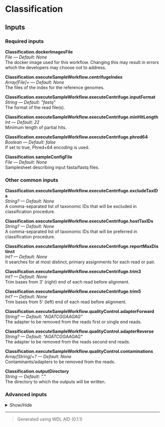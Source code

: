 # Classification


## Inputs


### Required inputs
<p name="Classification.dockerImagesFile">
        <b>Classification.dockerImagesFile</b><br />
        <i>File &mdash; Default: None</i><br />
        The docker image used for this workflow. Changing this may result in errors which the developers may choose not to address.
</p>
<p name="Classification.executeSampleWorkflow.centrifugeIndex">
        <b>Classification.executeSampleWorkflow.centrifugeIndex</b><br />
        <i>Array[File]+ &mdash; Default: None</i><br />
        The files of the index for the reference genomes.
</p>
<p name="Classification.executeSampleWorkflow.executeCentrifuge.inputFormat">
        <b>Classification.executeSampleWorkflow.executeCentrifuge.inputFormat</b><br />
        <i>String &mdash; Default: "fastq"</i><br />
        The format of the read file(s).
</p>
<p name="Classification.executeSampleWorkflow.executeCentrifuge.minHitLength">
        <b>Classification.executeSampleWorkflow.executeCentrifuge.minHitLength</b><br />
        <i>Int &mdash; Default: 22</i><br />
        Minimum length of partial hits.
</p>
<p name="Classification.executeSampleWorkflow.executeCentrifuge.phred64">
        <b>Classification.executeSampleWorkflow.executeCentrifuge.phred64</b><br />
        <i>Boolean &mdash; Default: false</i><br />
        If set to true, Phred+64 encoding is used.
</p>
<p name="Classification.sampleConfigFile">
        <b>Classification.sampleConfigFile</b><br />
        <i>File &mdash; Default: None</i><br />
        Samplesheet describing input fasta/fastq files.
</p>

### Other common inputs
<p name="Classification.executeSampleWorkflow.executeCentrifuge.excludeTaxIDs">
        <b>Classification.executeSampleWorkflow.executeCentrifuge.excludeTaxIDs</b><br />
        <i>String? &mdash; Default: None</i><br />
        A comma-separated list of taxonomic IDs that will be excluded in classification procedure.
</p>
<p name="Classification.executeSampleWorkflow.executeCentrifuge.hostTaxIDs">
        <b>Classification.executeSampleWorkflow.executeCentrifuge.hostTaxIDs</b><br />
        <i>String? &mdash; Default: None</i><br />
        A comma-separated list of taxonomic IDs that will be preferred in classification procedure.
</p>
<p name="Classification.executeSampleWorkflow.executeCentrifuge.reportMaxDistinct">
        <b>Classification.executeSampleWorkflow.executeCentrifuge.reportMaxDistinct</b><br />
        <i>Int? &mdash; Default: None</i><br />
        It searches for at most <int> distinct, primary assignments for each read or pair.
</p>
<p name="Classification.executeSampleWorkflow.executeCentrifuge.trim3">
        <b>Classification.executeSampleWorkflow.executeCentrifuge.trim3</b><br />
        <i>Int? &mdash; Default: None</i><br />
        Trim <int> bases from 3' (right) end of each read before alignment.
</p>
<p name="Classification.executeSampleWorkflow.executeCentrifuge.trim5">
        <b>Classification.executeSampleWorkflow.executeCentrifuge.trim5</b><br />
        <i>Int? &mdash; Default: None</i><br />
        Trim <int> bases from 5' (left) end of each read before alignment.
</p>
<p name="Classification.executeSampleWorkflow.qualityControl.adapterForward">
        <b>Classification.executeSampleWorkflow.qualityControl.adapterForward</b><br />
        <i>String? &mdash; Default: "AGATCGGAAGAG"</i><br />
        The adapter to be removed from the reads first or single end reads.
</p>
<p name="Classification.executeSampleWorkflow.qualityControl.adapterReverse">
        <b>Classification.executeSampleWorkflow.qualityControl.adapterReverse</b><br />
        <i>String? &mdash; Default: "AGATCGGAAGAG"</i><br />
        The adapter to be removed from the reads second end reads.
</p>
<p name="Classification.executeSampleWorkflow.qualityControl.contaminations">
        <b>Classification.executeSampleWorkflow.qualityControl.contaminations</b><br />
        <i>Array[String]+? &mdash; Default: None</i><br />
        Contaminants/adapters to be removed from the reads.
</p>
<p name="Classification.outputDirectory">
        <b>Classification.outputDirectory</b><br />
        <i>String &mdash; Default: "."</i><br />
        The directory to which the outputs will be written.
</p>

### Advanced inputs
<details>
<summary> Show/Hide </summary>
<p name="Classification.convertDockerImagesFile.dockerImage">
        <b>Classification.convertDockerImagesFile.dockerImage</b><br />
        <i>String &mdash; Default: "quay.io/biocontainers/biowdl-input-converter:0.2.1--py_0"</i><br />
        The docker image used for this task. Changing this may result in errors which the developers may choose not to address.
</p>
<p name="Classification.convertDockerImagesFile.memory">
        <b>Classification.convertDockerImagesFile.memory</b><br />
        <i>String &mdash; Default: "128M"</i><br />
        The maximum amount of memory the job will need.
</p>
<p name="Classification.convertDockerImagesFile.timeMinutes">
        <b>Classification.convertDockerImagesFile.timeMinutes</b><br />
        <i>Int &mdash; Default: 1</i><br />
        The maximum amount of time the job will run in minutes.
</p>
<p name="Classification.convertSampleConfig.checkFileMd5sums">
        <b>Classification.convertSampleConfig.checkFileMd5sums</b><br />
        <i>Boolean &mdash; Default: false</i><br />
        Whether or not the MD5 sums of the files mentioned in the samplesheet should be checked.
</p>
<p name="Classification.convertSampleConfig.old">
        <b>Classification.convertSampleConfig.old</b><br />
        <i>Boolean &mdash; Default: false</i><br />
        Whether or not the old samplesheet format should be used.
</p>
<p name="Classification.convertSampleConfig.skipFileCheck">
        <b>Classification.convertSampleConfig.skipFileCheck</b><br />
        <i>Boolean &mdash; Default: true</i><br />
        Whether or not the existance of the files mentioned in the samplesheet should be checked.
</p>
<p name="Classification.convertSampleConfig.timeMinutes">
        <b>Classification.convertSampleConfig.timeMinutes</b><br />
        <i>Int &mdash; Default: 1</i><br />
        The maximum amount of time the job will run in minutes.
</p>
<p name="Classification.executeSampleWorkflow.executeCentrifuge.memory">
        <b>Classification.executeSampleWorkflow.executeCentrifuge.memory</b><br />
        <i>String &mdash; Default: "16G"</i><br />
        The amount of memory available to the job.
</p>
<p name="Classification.executeSampleWorkflow.executeCentrifuge.threads">
        <b>Classification.executeSampleWorkflow.executeCentrifuge.threads</b><br />
        <i>Int &mdash; Default: 4</i><br />
        The number of threads to be used.
</p>
<p name="Classification.executeSampleWorkflow.executeKreport.isCountTable">
        <b>Classification.executeSampleWorkflow.executeKreport.isCountTable</b><br />
        <i>Boolean &mdash; Default: false</i><br />
        The format of the file is taxID<tab>COUNT.
</p>
<p name="Classification.executeSampleWorkflow.executeKreport.memory">
        <b>Classification.executeSampleWorkflow.executeKreport.memory</b><br />
        <i>String &mdash; Default: "4G"</i><br />
        The amount of memory available to the job.
</p>
<p name="Classification.executeSampleWorkflow.executeKreport.minimumLength">
        <b>Classification.executeSampleWorkflow.executeKreport.minimumLength</b><br />
        <i>Int? &mdash; Default: None</i><br />
        Require a minimum alignment length to the read.
</p>
<p name="Classification.executeSampleWorkflow.executeKreport.minimumScore">
        <b>Classification.executeSampleWorkflow.executeKreport.minimumScore</b><br />
        <i>Int? &mdash; Default: None</i><br />
        Require a minimum score for reads to be counted.
</p>
<p name="Classification.executeSampleWorkflow.executeKreport.noLCA">
        <b>Classification.executeSampleWorkflow.executeKreport.noLCA</b><br />
        <i>Boolean &mdash; Default: false</i><br />
        Do not report the LCA of multiple assignments, but report count fractions at the taxa.
</p>
<p name="Classification.executeSampleWorkflow.executeKreport.showZeros">
        <b>Classification.executeSampleWorkflow.executeKreport.showZeros</b><br />
        <i>Boolean &mdash; Default: false</i><br />
        Show clades that have zero reads.
</p>
<p name="Classification.executeSampleWorkflow.executeKreport.timeMinutes">
        <b>Classification.executeSampleWorkflow.executeKreport.timeMinutes</b><br />
        <i>Int &mdash; Default: 10</i><br />
        The maximum amount of time the job will run in minutes.
</p>
<p name="Classification.executeSampleWorkflow.executeKrona.memory">
        <b>Classification.executeSampleWorkflow.executeKrona.memory</b><br />
        <i>String &mdash; Default: "4G"</i><br />
        The amount of memory available to the job.
</p>
<p name="Classification.executeSampleWorkflow.executeKrona.timeMinutes">
        <b>Classification.executeSampleWorkflow.executeKrona.timeMinutes</b><br />
        <i>Int &mdash; Default: 1</i><br />
        The maximum amount of time the job will run in minutes.
</p>
<p name="Classification.executeSampleWorkflow.qualityControl.Cutadapt.bwa">
        <b>Classification.executeSampleWorkflow.qualityControl.Cutadapt.bwa</b><br />
        <i>Boolean? &mdash; Default: None</i><br />
        Equivalent to cutadapt's --bwa flag.
</p>
<p name="Classification.executeSampleWorkflow.qualityControl.Cutadapt.colorspace">
        <b>Classification.executeSampleWorkflow.qualityControl.Cutadapt.colorspace</b><br />
        <i>Boolean? &mdash; Default: None</i><br />
        Equivalent to cutadapt's --colorspace flag.
</p>
<p name="Classification.executeSampleWorkflow.qualityControl.Cutadapt.compressionLevel">
        <b>Classification.executeSampleWorkflow.qualityControl.Cutadapt.compressionLevel</b><br />
        <i>Int &mdash; Default: 1</i><br />
        The compression level if gzipped output is used.
</p>
<p name="Classification.executeSampleWorkflow.qualityControl.Cutadapt.cores">
        <b>Classification.executeSampleWorkflow.qualityControl.Cutadapt.cores</b><br />
        <i>Int &mdash; Default: 4</i><br />
        The number of cores to use.
</p>
<p name="Classification.executeSampleWorkflow.qualityControl.Cutadapt.cut">
        <b>Classification.executeSampleWorkflow.qualityControl.Cutadapt.cut</b><br />
        <i>Int? &mdash; Default: None</i><br />
        Equivalent to cutadapt's --cut option.
</p>
<p name="Classification.executeSampleWorkflow.qualityControl.Cutadapt.discardTrimmed">
        <b>Classification.executeSampleWorkflow.qualityControl.Cutadapt.discardTrimmed</b><br />
        <i>Boolean? &mdash; Default: None</i><br />
        Equivalent to cutadapt's --quality-cutoff option.
</p>
<p name="Classification.executeSampleWorkflow.qualityControl.Cutadapt.discardUntrimmed">
        <b>Classification.executeSampleWorkflow.qualityControl.Cutadapt.discardUntrimmed</b><br />
        <i>Boolean? &mdash; Default: None</i><br />
        Equivalent to cutadapt's --discard-untrimmed option.
</p>
<p name="Classification.executeSampleWorkflow.qualityControl.Cutadapt.doubleEncode">
        <b>Classification.executeSampleWorkflow.qualityControl.Cutadapt.doubleEncode</b><br />
        <i>Boolean? &mdash; Default: None</i><br />
        Equivalent to cutadapt's --double-encode flag.
</p>
<p name="Classification.executeSampleWorkflow.qualityControl.Cutadapt.errorRate">
        <b>Classification.executeSampleWorkflow.qualityControl.Cutadapt.errorRate</b><br />
        <i>Float? &mdash; Default: None</i><br />
        Equivalent to cutadapt's --error-rate option.
</p>
<p name="Classification.executeSampleWorkflow.qualityControl.Cutadapt.front">
        <b>Classification.executeSampleWorkflow.qualityControl.Cutadapt.front</b><br />
        <i>Array[String] &mdash; Default: []</i><br />
        A list of 5' ligated adapter sequences to be cut from the given first or single end fastq file.
</p>
<p name="Classification.executeSampleWorkflow.qualityControl.Cutadapt.frontRead2">
        <b>Classification.executeSampleWorkflow.qualityControl.Cutadapt.frontRead2</b><br />
        <i>Array[String] &mdash; Default: []</i><br />
        A list of 5' ligated adapter sequences to be cut from the given second end fastq file.
</p>
<p name="Classification.executeSampleWorkflow.qualityControl.Cutadapt.infoFilePath">
        <b>Classification.executeSampleWorkflow.qualityControl.Cutadapt.infoFilePath</b><br />
        <i>String? &mdash; Default: None</i><br />
        Equivalent to cutadapt's --info-file option.
</p>
<p name="Classification.executeSampleWorkflow.qualityControl.Cutadapt.interleaved">
        <b>Classification.executeSampleWorkflow.qualityControl.Cutadapt.interleaved</b><br />
        <i>Boolean? &mdash; Default: None</i><br />
        Equivalent to cutadapt's --interleaved flag.
</p>
<p name="Classification.executeSampleWorkflow.qualityControl.Cutadapt.length">
        <b>Classification.executeSampleWorkflow.qualityControl.Cutadapt.length</b><br />
        <i>Int? &mdash; Default: None</i><br />
        Equivalent to cutadapt's --length option.
</p>
<p name="Classification.executeSampleWorkflow.qualityControl.Cutadapt.lengthTag">
        <b>Classification.executeSampleWorkflow.qualityControl.Cutadapt.lengthTag</b><br />
        <i>String? &mdash; Default: None</i><br />
        Equivalent to cutadapt's --length-tag option.
</p>
<p name="Classification.executeSampleWorkflow.qualityControl.Cutadapt.maq">
        <b>Classification.executeSampleWorkflow.qualityControl.Cutadapt.maq</b><br />
        <i>Boolean? &mdash; Default: None</i><br />
        Equivalent to cutadapt's --maq flag.
</p>
<p name="Classification.executeSampleWorkflow.qualityControl.Cutadapt.maskAdapter">
        <b>Classification.executeSampleWorkflow.qualityControl.Cutadapt.maskAdapter</b><br />
        <i>Boolean? &mdash; Default: None</i><br />
        Equivalent to cutadapt's --mask-adapter flag.
</p>
<p name="Classification.executeSampleWorkflow.qualityControl.Cutadapt.matchReadWildcards">
        <b>Classification.executeSampleWorkflow.qualityControl.Cutadapt.matchReadWildcards</b><br />
        <i>Boolean? &mdash; Default: None</i><br />
        Equivalent to cutadapt's --match-read-wildcards flag.
</p>
<p name="Classification.executeSampleWorkflow.qualityControl.Cutadapt.maximumLength">
        <b>Classification.executeSampleWorkflow.qualityControl.Cutadapt.maximumLength</b><br />
        <i>Int? &mdash; Default: None</i><br />
        Equivalent to cutadapt's --maximum-length option.
</p>
<p name="Classification.executeSampleWorkflow.qualityControl.Cutadapt.maxN">
        <b>Classification.executeSampleWorkflow.qualityControl.Cutadapt.maxN</b><br />
        <i>Int? &mdash; Default: None</i><br />
        Equivalent to cutadapt's --max-n option.
</p>
<p name="Classification.executeSampleWorkflow.qualityControl.Cutadapt.memory">
        <b>Classification.executeSampleWorkflow.qualityControl.Cutadapt.memory</b><br />
        <i>String &mdash; Default: "~{300 + 100 * cores}M"</i><br />
        The amount of memory this job will use.
</p>
<p name="Classification.executeSampleWorkflow.qualityControl.Cutadapt.minimumLength">
        <b>Classification.executeSampleWorkflow.qualityControl.Cutadapt.minimumLength</b><br />
        <i>Int? &mdash; Default: 2</i><br />
        Equivalent to cutadapt's --minimum-length option.
</p>
<p name="Classification.executeSampleWorkflow.qualityControl.Cutadapt.nextseqTrim">
        <b>Classification.executeSampleWorkflow.qualityControl.Cutadapt.nextseqTrim</b><br />
        <i>String? &mdash; Default: None</i><br />
        Equivalent to cutadapt's --nextseq-trim option.
</p>
<p name="Classification.executeSampleWorkflow.qualityControl.Cutadapt.noIndels">
        <b>Classification.executeSampleWorkflow.qualityControl.Cutadapt.noIndels</b><br />
        <i>Boolean? &mdash; Default: None</i><br />
        Equivalent to cutadapt's --no-indels flag.
</p>
<p name="Classification.executeSampleWorkflow.qualityControl.Cutadapt.noMatchAdapterWildcards">
        <b>Classification.executeSampleWorkflow.qualityControl.Cutadapt.noMatchAdapterWildcards</b><br />
        <i>Boolean? &mdash; Default: None</i><br />
        Equivalent to cutadapt's --no-match-adapter-wildcards flag.
</p>
<p name="Classification.executeSampleWorkflow.qualityControl.Cutadapt.noTrim">
        <b>Classification.executeSampleWorkflow.qualityControl.Cutadapt.noTrim</b><br />
        <i>Boolean? &mdash; Default: None</i><br />
        Equivalent to cutadapt's --no-trim flag.
</p>
<p name="Classification.executeSampleWorkflow.qualityControl.Cutadapt.noZeroCap">
        <b>Classification.executeSampleWorkflow.qualityControl.Cutadapt.noZeroCap</b><br />
        <i>Boolean? &mdash; Default: None</i><br />
        Equivalent to cutadapt's --no-zero-cap flag.
</p>
<p name="Classification.executeSampleWorkflow.qualityControl.Cutadapt.overlap">
        <b>Classification.executeSampleWorkflow.qualityControl.Cutadapt.overlap</b><br />
        <i>Int? &mdash; Default: None</i><br />
        Equivalent to cutadapt's --overlap option.
</p>
<p name="Classification.executeSampleWorkflow.qualityControl.Cutadapt.pairFilter">
        <b>Classification.executeSampleWorkflow.qualityControl.Cutadapt.pairFilter</b><br />
        <i>String? &mdash; Default: None</i><br />
        Equivalent to cutadapt's --pair-filter option.
</p>
<p name="Classification.executeSampleWorkflow.qualityControl.Cutadapt.prefix">
        <b>Classification.executeSampleWorkflow.qualityControl.Cutadapt.prefix</b><br />
        <i>String? &mdash; Default: None</i><br />
        Equivalent to cutadapt's --prefix option.
</p>
<p name="Classification.executeSampleWorkflow.qualityControl.Cutadapt.qualityBase">
        <b>Classification.executeSampleWorkflow.qualityControl.Cutadapt.qualityBase</b><br />
        <i>Int? &mdash; Default: None</i><br />
        Equivalent to cutadapt's --quality-base option.
</p>
<p name="Classification.executeSampleWorkflow.qualityControl.Cutadapt.qualityCutoff">
        <b>Classification.executeSampleWorkflow.qualityControl.Cutadapt.qualityCutoff</b><br />
        <i>String? &mdash; Default: None</i><br />
        Equivalent to cutadapt's --quality-cutoff option.
</p>
<p name="Classification.executeSampleWorkflow.qualityControl.Cutadapt.restFilePath">
        <b>Classification.executeSampleWorkflow.qualityControl.Cutadapt.restFilePath</b><br />
        <i>String? &mdash; Default: None</i><br />
        Equivalent to cutadapt's --rest-file option.
</p>
<p name="Classification.executeSampleWorkflow.qualityControl.Cutadapt.stripF3">
        <b>Classification.executeSampleWorkflow.qualityControl.Cutadapt.stripF3</b><br />
        <i>Boolean? &mdash; Default: None</i><br />
        Equivalent to cutadapt's --strip-f3 flag.
</p>
<p name="Classification.executeSampleWorkflow.qualityControl.Cutadapt.stripSuffix">
        <b>Classification.executeSampleWorkflow.qualityControl.Cutadapt.stripSuffix</b><br />
        <i>String? &mdash; Default: None</i><br />
        Equivalent to cutadapt's --strip-suffix option.
</p>
<p name="Classification.executeSampleWorkflow.qualityControl.Cutadapt.suffix">
        <b>Classification.executeSampleWorkflow.qualityControl.Cutadapt.suffix</b><br />
        <i>String? &mdash; Default: None</i><br />
        Equivalent to cutadapt's --suffix option.
</p>
<p name="Classification.executeSampleWorkflow.qualityControl.Cutadapt.timeMinutes">
        <b>Classification.executeSampleWorkflow.qualityControl.Cutadapt.timeMinutes</b><br />
        <i>Int &mdash; Default: 1 + ceil((size([read1, read2],"G") * 12.0 / cores))</i><br />
        The maximum amount of time the job will run in minutes.
</p>
<p name="Classification.executeSampleWorkflow.qualityControl.Cutadapt.times">
        <b>Classification.executeSampleWorkflow.qualityControl.Cutadapt.times</b><br />
        <i>Int? &mdash; Default: None</i><br />
        Equivalent to cutadapt's --times option.
</p>
<p name="Classification.executeSampleWorkflow.qualityControl.Cutadapt.tooLongOutputPath">
        <b>Classification.executeSampleWorkflow.qualityControl.Cutadapt.tooLongOutputPath</b><br />
        <i>String? &mdash; Default: None</i><br />
        Equivalent to cutadapt's --too-long-output option.
</p>
<p name="Classification.executeSampleWorkflow.qualityControl.Cutadapt.tooLongPairedOutputPath">
        <b>Classification.executeSampleWorkflow.qualityControl.Cutadapt.tooLongPairedOutputPath</b><br />
        <i>String? &mdash; Default: None</i><br />
        Equivalent to cutadapt's --too-long-paired-output option.
</p>
<p name="Classification.executeSampleWorkflow.qualityControl.Cutadapt.tooShortOutputPath">
        <b>Classification.executeSampleWorkflow.qualityControl.Cutadapt.tooShortOutputPath</b><br />
        <i>String? &mdash; Default: None</i><br />
        Equivalent to cutadapt's --too-short-output option.
</p>
<p name="Classification.executeSampleWorkflow.qualityControl.Cutadapt.tooShortPairedOutputPath">
        <b>Classification.executeSampleWorkflow.qualityControl.Cutadapt.tooShortPairedOutputPath</b><br />
        <i>String? &mdash; Default: None</i><br />
        Equivalent to cutadapt's --too-short-paired-output option.
</p>
<p name="Classification.executeSampleWorkflow.qualityControl.Cutadapt.trimN">
        <b>Classification.executeSampleWorkflow.qualityControl.Cutadapt.trimN</b><br />
        <i>Boolean? &mdash; Default: None</i><br />
        Equivalent to cutadapt's --trim-n flag.
</p>
<p name="Classification.executeSampleWorkflow.qualityControl.Cutadapt.untrimmedOutputPath">
        <b>Classification.executeSampleWorkflow.qualityControl.Cutadapt.untrimmedOutputPath</b><br />
        <i>String? &mdash; Default: None</i><br />
        Equivalent to cutadapt's --untrimmed-output option.
</p>
<p name="Classification.executeSampleWorkflow.qualityControl.Cutadapt.untrimmedPairedOutputPath">
        <b>Classification.executeSampleWorkflow.qualityControl.Cutadapt.untrimmedPairedOutputPath</b><br />
        <i>String? &mdash; Default: None</i><br />
        Equivalent to cutadapt's --untrimmed-paired-output option.
</p>
<p name="Classification.executeSampleWorkflow.qualityControl.Cutadapt.wildcardFilePath">
        <b>Classification.executeSampleWorkflow.qualityControl.Cutadapt.wildcardFilePath</b><br />
        <i>String? &mdash; Default: None</i><br />
        Equivalent to cutadapt's --wildcard-file option.
</p>
<p name="Classification.executeSampleWorkflow.qualityControl.Cutadapt.zeroCap">
        <b>Classification.executeSampleWorkflow.qualityControl.Cutadapt.zeroCap</b><br />
        <i>Boolean? &mdash; Default: None</i><br />
        Equivalent to cutadapt's --zero-cap flag.
</p>
<p name="Classification.executeSampleWorkflow.qualityControl.extractFastqcZip">
        <b>Classification.executeSampleWorkflow.qualityControl.extractFastqcZip</b><br />
        <i>Boolean &mdash; Default: false</i><br />
        Whether to extract Fastqc's report zip files
</p>
<p name="Classification.executeSampleWorkflow.qualityControl.FastqcRead1.adapters">
        <b>Classification.executeSampleWorkflow.qualityControl.FastqcRead1.adapters</b><br />
        <i>File? &mdash; Default: None</i><br />
        Equivalent to fastqc's --adapters option.
</p>
<p name="Classification.executeSampleWorkflow.qualityControl.FastqcRead1.casava">
        <b>Classification.executeSampleWorkflow.qualityControl.FastqcRead1.casava</b><br />
        <i>Boolean &mdash; Default: false</i><br />
        Equivalent to fastqc's --casava flag.
</p>
<p name="Classification.executeSampleWorkflow.qualityControl.FastqcRead1.contaminants">
        <b>Classification.executeSampleWorkflow.qualityControl.FastqcRead1.contaminants</b><br />
        <i>File? &mdash; Default: None</i><br />
        Equivalent to fastqc's --contaminants option.
</p>
<p name="Classification.executeSampleWorkflow.qualityControl.FastqcRead1.dir">
        <b>Classification.executeSampleWorkflow.qualityControl.FastqcRead1.dir</b><br />
        <i>String? &mdash; Default: None</i><br />
        Equivalent to fastqc's --dir option.
</p>
<p name="Classification.executeSampleWorkflow.qualityControl.FastqcRead1.format">
        <b>Classification.executeSampleWorkflow.qualityControl.FastqcRead1.format</b><br />
        <i>String? &mdash; Default: None</i><br />
        Equivalent to fastqc's --format option.
</p>
<p name="Classification.executeSampleWorkflow.qualityControl.FastqcRead1.javaXmx">
        <b>Classification.executeSampleWorkflow.qualityControl.FastqcRead1.javaXmx</b><br />
        <i>String &mdash; Default: "1750M"</i><br />
        The maximum memory available to the program. Should be lower than `memory` to accommodate JVM overhead.
</p>
<p name="Classification.executeSampleWorkflow.qualityControl.FastqcRead1.kmers">
        <b>Classification.executeSampleWorkflow.qualityControl.FastqcRead1.kmers</b><br />
        <i>Int? &mdash; Default: None</i><br />
        Equivalent to fastqc's --kmers option.
</p>
<p name="Classification.executeSampleWorkflow.qualityControl.FastqcRead1.limits">
        <b>Classification.executeSampleWorkflow.qualityControl.FastqcRead1.limits</b><br />
        <i>File? &mdash; Default: None</i><br />
        Equivalent to fastqc's --limits option.
</p>
<p name="Classification.executeSampleWorkflow.qualityControl.FastqcRead1.memory">
        <b>Classification.executeSampleWorkflow.qualityControl.FastqcRead1.memory</b><br />
        <i>String &mdash; Default: "2G"</i><br />
        The amount of memory this job will use.
</p>
<p name="Classification.executeSampleWorkflow.qualityControl.FastqcRead1.minLength">
        <b>Classification.executeSampleWorkflow.qualityControl.FastqcRead1.minLength</b><br />
        <i>Int? &mdash; Default: None</i><br />
        Equivalent to fastqc's --min_length option.
</p>
<p name="Classification.executeSampleWorkflow.qualityControl.FastqcRead1.nano">
        <b>Classification.executeSampleWorkflow.qualityControl.FastqcRead1.nano</b><br />
        <i>Boolean &mdash; Default: false</i><br />
        Equivalent to fastqc's --nano flag.
</p>
<p name="Classification.executeSampleWorkflow.qualityControl.FastqcRead1.noFilter">
        <b>Classification.executeSampleWorkflow.qualityControl.FastqcRead1.noFilter</b><br />
        <i>Boolean &mdash; Default: false</i><br />
        Equivalent to fastqc's --nofilter flag.
</p>
<p name="Classification.executeSampleWorkflow.qualityControl.FastqcRead1.nogroup">
        <b>Classification.executeSampleWorkflow.qualityControl.FastqcRead1.nogroup</b><br />
        <i>Boolean &mdash; Default: false</i><br />
        Equivalent to fastqc's --nogroup flag.
</p>
<p name="Classification.executeSampleWorkflow.qualityControl.FastqcRead1.threads">
        <b>Classification.executeSampleWorkflow.qualityControl.FastqcRead1.threads</b><br />
        <i>Int &mdash; Default: 1</i><br />
        The number of cores to use.
</p>
<p name="Classification.executeSampleWorkflow.qualityControl.FastqcRead1.timeMinutes">
        <b>Classification.executeSampleWorkflow.qualityControl.FastqcRead1.timeMinutes</b><br />
        <i>Int &mdash; Default: 1 + ceil(size(seqFile,"G")) * 4</i><br />
        The maximum amount of time the job will run in minutes.
</p>
<p name="Classification.executeSampleWorkflow.qualityControl.FastqcRead1After.adapters">
        <b>Classification.executeSampleWorkflow.qualityControl.FastqcRead1After.adapters</b><br />
        <i>File? &mdash; Default: None</i><br />
        Equivalent to fastqc's --adapters option.
</p>
<p name="Classification.executeSampleWorkflow.qualityControl.FastqcRead1After.casava">
        <b>Classification.executeSampleWorkflow.qualityControl.FastqcRead1After.casava</b><br />
        <i>Boolean &mdash; Default: false</i><br />
        Equivalent to fastqc's --casava flag.
</p>
<p name="Classification.executeSampleWorkflow.qualityControl.FastqcRead1After.contaminants">
        <b>Classification.executeSampleWorkflow.qualityControl.FastqcRead1After.contaminants</b><br />
        <i>File? &mdash; Default: None</i><br />
        Equivalent to fastqc's --contaminants option.
</p>
<p name="Classification.executeSampleWorkflow.qualityControl.FastqcRead1After.dir">
        <b>Classification.executeSampleWorkflow.qualityControl.FastqcRead1After.dir</b><br />
        <i>String? &mdash; Default: None</i><br />
        Equivalent to fastqc's --dir option.
</p>
<p name="Classification.executeSampleWorkflow.qualityControl.FastqcRead1After.format">
        <b>Classification.executeSampleWorkflow.qualityControl.FastqcRead1After.format</b><br />
        <i>String? &mdash; Default: None</i><br />
        Equivalent to fastqc's --format option.
</p>
<p name="Classification.executeSampleWorkflow.qualityControl.FastqcRead1After.javaXmx">
        <b>Classification.executeSampleWorkflow.qualityControl.FastqcRead1After.javaXmx</b><br />
        <i>String &mdash; Default: "1750M"</i><br />
        The maximum memory available to the program. Should be lower than `memory` to accommodate JVM overhead.
</p>
<p name="Classification.executeSampleWorkflow.qualityControl.FastqcRead1After.kmers">
        <b>Classification.executeSampleWorkflow.qualityControl.FastqcRead1After.kmers</b><br />
        <i>Int? &mdash; Default: None</i><br />
        Equivalent to fastqc's --kmers option.
</p>
<p name="Classification.executeSampleWorkflow.qualityControl.FastqcRead1After.limits">
        <b>Classification.executeSampleWorkflow.qualityControl.FastqcRead1After.limits</b><br />
        <i>File? &mdash; Default: None</i><br />
        Equivalent to fastqc's --limits option.
</p>
<p name="Classification.executeSampleWorkflow.qualityControl.FastqcRead1After.memory">
        <b>Classification.executeSampleWorkflow.qualityControl.FastqcRead1After.memory</b><br />
        <i>String &mdash; Default: "2G"</i><br />
        The amount of memory this job will use.
</p>
<p name="Classification.executeSampleWorkflow.qualityControl.FastqcRead1After.minLength">
        <b>Classification.executeSampleWorkflow.qualityControl.FastqcRead1After.minLength</b><br />
        <i>Int? &mdash; Default: None</i><br />
        Equivalent to fastqc's --min_length option.
</p>
<p name="Classification.executeSampleWorkflow.qualityControl.FastqcRead1After.nano">
        <b>Classification.executeSampleWorkflow.qualityControl.FastqcRead1After.nano</b><br />
        <i>Boolean &mdash; Default: false</i><br />
        Equivalent to fastqc's --nano flag.
</p>
<p name="Classification.executeSampleWorkflow.qualityControl.FastqcRead1After.noFilter">
        <b>Classification.executeSampleWorkflow.qualityControl.FastqcRead1After.noFilter</b><br />
        <i>Boolean &mdash; Default: false</i><br />
        Equivalent to fastqc's --nofilter flag.
</p>
<p name="Classification.executeSampleWorkflow.qualityControl.FastqcRead1After.nogroup">
        <b>Classification.executeSampleWorkflow.qualityControl.FastqcRead1After.nogroup</b><br />
        <i>Boolean &mdash; Default: false</i><br />
        Equivalent to fastqc's --nogroup flag.
</p>
<p name="Classification.executeSampleWorkflow.qualityControl.FastqcRead1After.threads">
        <b>Classification.executeSampleWorkflow.qualityControl.FastqcRead1After.threads</b><br />
        <i>Int &mdash; Default: 1</i><br />
        The number of cores to use.
</p>
<p name="Classification.executeSampleWorkflow.qualityControl.FastqcRead1After.timeMinutes">
        <b>Classification.executeSampleWorkflow.qualityControl.FastqcRead1After.timeMinutes</b><br />
        <i>Int &mdash; Default: 1 + ceil(size(seqFile,"G")) * 4</i><br />
        The maximum amount of time the job will run in minutes.
</p>
<p name="Classification.executeSampleWorkflow.qualityControl.FastqcRead2.adapters">
        <b>Classification.executeSampleWorkflow.qualityControl.FastqcRead2.adapters</b><br />
        <i>File? &mdash; Default: None</i><br />
        Equivalent to fastqc's --adapters option.
</p>
<p name="Classification.executeSampleWorkflow.qualityControl.FastqcRead2.casava">
        <b>Classification.executeSampleWorkflow.qualityControl.FastqcRead2.casava</b><br />
        <i>Boolean &mdash; Default: false</i><br />
        Equivalent to fastqc's --casava flag.
</p>
<p name="Classification.executeSampleWorkflow.qualityControl.FastqcRead2.contaminants">
        <b>Classification.executeSampleWorkflow.qualityControl.FastqcRead2.contaminants</b><br />
        <i>File? &mdash; Default: None</i><br />
        Equivalent to fastqc's --contaminants option.
</p>
<p name="Classification.executeSampleWorkflow.qualityControl.FastqcRead2.dir">
        <b>Classification.executeSampleWorkflow.qualityControl.FastqcRead2.dir</b><br />
        <i>String? &mdash; Default: None</i><br />
        Equivalent to fastqc's --dir option.
</p>
<p name="Classification.executeSampleWorkflow.qualityControl.FastqcRead2.format">
        <b>Classification.executeSampleWorkflow.qualityControl.FastqcRead2.format</b><br />
        <i>String? &mdash; Default: None</i><br />
        Equivalent to fastqc's --format option.
</p>
<p name="Classification.executeSampleWorkflow.qualityControl.FastqcRead2.javaXmx">
        <b>Classification.executeSampleWorkflow.qualityControl.FastqcRead2.javaXmx</b><br />
        <i>String &mdash; Default: "1750M"</i><br />
        The maximum memory available to the program. Should be lower than `memory` to accommodate JVM overhead.
</p>
<p name="Classification.executeSampleWorkflow.qualityControl.FastqcRead2.kmers">
        <b>Classification.executeSampleWorkflow.qualityControl.FastqcRead2.kmers</b><br />
        <i>Int? &mdash; Default: None</i><br />
        Equivalent to fastqc's --kmers option.
</p>
<p name="Classification.executeSampleWorkflow.qualityControl.FastqcRead2.limits">
        <b>Classification.executeSampleWorkflow.qualityControl.FastqcRead2.limits</b><br />
        <i>File? &mdash; Default: None</i><br />
        Equivalent to fastqc's --limits option.
</p>
<p name="Classification.executeSampleWorkflow.qualityControl.FastqcRead2.memory">
        <b>Classification.executeSampleWorkflow.qualityControl.FastqcRead2.memory</b><br />
        <i>String &mdash; Default: "2G"</i><br />
        The amount of memory this job will use.
</p>
<p name="Classification.executeSampleWorkflow.qualityControl.FastqcRead2.minLength">
        <b>Classification.executeSampleWorkflow.qualityControl.FastqcRead2.minLength</b><br />
        <i>Int? &mdash; Default: None</i><br />
        Equivalent to fastqc's --min_length option.
</p>
<p name="Classification.executeSampleWorkflow.qualityControl.FastqcRead2.nano">
        <b>Classification.executeSampleWorkflow.qualityControl.FastqcRead2.nano</b><br />
        <i>Boolean &mdash; Default: false</i><br />
        Equivalent to fastqc's --nano flag.
</p>
<p name="Classification.executeSampleWorkflow.qualityControl.FastqcRead2.noFilter">
        <b>Classification.executeSampleWorkflow.qualityControl.FastqcRead2.noFilter</b><br />
        <i>Boolean &mdash; Default: false</i><br />
        Equivalent to fastqc's --nofilter flag.
</p>
<p name="Classification.executeSampleWorkflow.qualityControl.FastqcRead2.nogroup">
        <b>Classification.executeSampleWorkflow.qualityControl.FastqcRead2.nogroup</b><br />
        <i>Boolean &mdash; Default: false</i><br />
        Equivalent to fastqc's --nogroup flag.
</p>
<p name="Classification.executeSampleWorkflow.qualityControl.FastqcRead2.threads">
        <b>Classification.executeSampleWorkflow.qualityControl.FastqcRead2.threads</b><br />
        <i>Int &mdash; Default: 1</i><br />
        The number of cores to use.
</p>
<p name="Classification.executeSampleWorkflow.qualityControl.FastqcRead2.timeMinutes">
        <b>Classification.executeSampleWorkflow.qualityControl.FastqcRead2.timeMinutes</b><br />
        <i>Int &mdash; Default: 1 + ceil(size(seqFile,"G")) * 4</i><br />
        The maximum amount of time the job will run in minutes.
</p>
<p name="Classification.executeSampleWorkflow.qualityControl.FastqcRead2After.adapters">
        <b>Classification.executeSampleWorkflow.qualityControl.FastqcRead2After.adapters</b><br />
        <i>File? &mdash; Default: None</i><br />
        Equivalent to fastqc's --adapters option.
</p>
<p name="Classification.executeSampleWorkflow.qualityControl.FastqcRead2After.casava">
        <b>Classification.executeSampleWorkflow.qualityControl.FastqcRead2After.casava</b><br />
        <i>Boolean &mdash; Default: false</i><br />
        Equivalent to fastqc's --casava flag.
</p>
<p name="Classification.executeSampleWorkflow.qualityControl.FastqcRead2After.contaminants">
        <b>Classification.executeSampleWorkflow.qualityControl.FastqcRead2After.contaminants</b><br />
        <i>File? &mdash; Default: None</i><br />
        Equivalent to fastqc's --contaminants option.
</p>
<p name="Classification.executeSampleWorkflow.qualityControl.FastqcRead2After.dir">
        <b>Classification.executeSampleWorkflow.qualityControl.FastqcRead2After.dir</b><br />
        <i>String? &mdash; Default: None</i><br />
        Equivalent to fastqc's --dir option.
</p>
<p name="Classification.executeSampleWorkflow.qualityControl.FastqcRead2After.format">
        <b>Classification.executeSampleWorkflow.qualityControl.FastqcRead2After.format</b><br />
        <i>String? &mdash; Default: None</i><br />
        Equivalent to fastqc's --format option.
</p>
<p name="Classification.executeSampleWorkflow.qualityControl.FastqcRead2After.javaXmx">
        <b>Classification.executeSampleWorkflow.qualityControl.FastqcRead2After.javaXmx</b><br />
        <i>String &mdash; Default: "1750M"</i><br />
        The maximum memory available to the program. Should be lower than `memory` to accommodate JVM overhead.
</p>
<p name="Classification.executeSampleWorkflow.qualityControl.FastqcRead2After.kmers">
        <b>Classification.executeSampleWorkflow.qualityControl.FastqcRead2After.kmers</b><br />
        <i>Int? &mdash; Default: None</i><br />
        Equivalent to fastqc's --kmers option.
</p>
<p name="Classification.executeSampleWorkflow.qualityControl.FastqcRead2After.limits">
        <b>Classification.executeSampleWorkflow.qualityControl.FastqcRead2After.limits</b><br />
        <i>File? &mdash; Default: None</i><br />
        Equivalent to fastqc's --limits option.
</p>
<p name="Classification.executeSampleWorkflow.qualityControl.FastqcRead2After.memory">
        <b>Classification.executeSampleWorkflow.qualityControl.FastqcRead2After.memory</b><br />
        <i>String &mdash; Default: "2G"</i><br />
        The amount of memory this job will use.
</p>
<p name="Classification.executeSampleWorkflow.qualityControl.FastqcRead2After.minLength">
        <b>Classification.executeSampleWorkflow.qualityControl.FastqcRead2After.minLength</b><br />
        <i>Int? &mdash; Default: None</i><br />
        Equivalent to fastqc's --min_length option.
</p>
<p name="Classification.executeSampleWorkflow.qualityControl.FastqcRead2After.nano">
        <b>Classification.executeSampleWorkflow.qualityControl.FastqcRead2After.nano</b><br />
        <i>Boolean &mdash; Default: false</i><br />
        Equivalent to fastqc's --nano flag.
</p>
<p name="Classification.executeSampleWorkflow.qualityControl.FastqcRead2After.noFilter">
        <b>Classification.executeSampleWorkflow.qualityControl.FastqcRead2After.noFilter</b><br />
        <i>Boolean &mdash; Default: false</i><br />
        Equivalent to fastqc's --nofilter flag.
</p>
<p name="Classification.executeSampleWorkflow.qualityControl.FastqcRead2After.nogroup">
        <b>Classification.executeSampleWorkflow.qualityControl.FastqcRead2After.nogroup</b><br />
        <i>Boolean &mdash; Default: false</i><br />
        Equivalent to fastqc's --nogroup flag.
</p>
<p name="Classification.executeSampleWorkflow.qualityControl.FastqcRead2After.threads">
        <b>Classification.executeSampleWorkflow.qualityControl.FastqcRead2After.threads</b><br />
        <i>Int &mdash; Default: 1</i><br />
        The number of cores to use.
</p>
<p name="Classification.executeSampleWorkflow.qualityControl.FastqcRead2After.timeMinutes">
        <b>Classification.executeSampleWorkflow.qualityControl.FastqcRead2After.timeMinutes</b><br />
        <i>Int &mdash; Default: 1 + ceil(size(seqFile,"G")) * 4</i><br />
        The maximum amount of time the job will run in minutes.
</p>
<p name="Classification.executeSampleWorkflow.qualityControl.runAdapterClipping">
        <b>Classification.executeSampleWorkflow.qualityControl.runAdapterClipping</b><br />
        <i>Boolean &mdash; Default: defined(adapterForward) || defined(adapterReverse) || length(select_first([contaminations, []])) > 0</i><br />
        Whether or not adapters should be removed from the reads.
</p>
<p name="Classification.multiqcTask.clConfig">
        <b>Classification.multiqcTask.clConfig</b><br />
        <i>String? &mdash; Default: None</i><br />
        Equivalent to MultiQC's `--cl-config` option.
</p>
<p name="Classification.multiqcTask.comment">
        <b>Classification.multiqcTask.comment</b><br />
        <i>String? &mdash; Default: None</i><br />
        Equivalent to MultiQC's `--comment` option.
</p>
<p name="Classification.multiqcTask.config">
        <b>Classification.multiqcTask.config</b><br />
        <i>File? &mdash; Default: None</i><br />
        Equivalent to MultiQC's `--config` option.
</p>
<p name="Classification.multiqcTask.dataFormat">
        <b>Classification.multiqcTask.dataFormat</b><br />
        <i>String? &mdash; Default: None</i><br />
        Equivalent to MultiQC's `--data-format` option.
</p>
<p name="Classification.multiqcTask.dirs">
        <b>Classification.multiqcTask.dirs</b><br />
        <i>Boolean &mdash; Default: false</i><br />
        Equivalent to MultiQC's `--dirs` flag.
</p>
<p name="Classification.multiqcTask.dirsDepth">
        <b>Classification.multiqcTask.dirsDepth</b><br />
        <i>Int? &mdash; Default: None</i><br />
        Equivalent to MultiQC's `--dirs-depth` option.
</p>
<p name="Classification.multiqcTask.exclude">
        <b>Classification.multiqcTask.exclude</b><br />
        <i>Array[String]+? &mdash; Default: None</i><br />
        Equivalent to MultiQC's `--exclude` option.
</p>
<p name="Classification.multiqcTask.export">
        <b>Classification.multiqcTask.export</b><br />
        <i>Boolean &mdash; Default: false</i><br />
        Equivalent to MultiQC's `--export` flag.
</p>
<p name="Classification.multiqcTask.fileList">
        <b>Classification.multiqcTask.fileList</b><br />
        <i>File? &mdash; Default: None</i><br />
        Equivalent to MultiQC's `--file-list` option.
</p>
<p name="Classification.multiqcTask.fileName">
        <b>Classification.multiqcTask.fileName</b><br />
        <i>String? &mdash; Default: None</i><br />
        Equivalent to MultiQC's `--filename` option.
</p>
<p name="Classification.multiqcTask.flat">
        <b>Classification.multiqcTask.flat</b><br />
        <i>Boolean &mdash; Default: false</i><br />
        Equivalent to MultiQC's `--flat` flag.
</p>
<p name="Classification.multiqcTask.force">
        <b>Classification.multiqcTask.force</b><br />
        <i>Boolean &mdash; Default: false</i><br />
        Equivalent to MultiQC's `--force` flag.
</p>
<p name="Classification.multiqcTask.fullNames">
        <b>Classification.multiqcTask.fullNames</b><br />
        <i>Boolean &mdash; Default: false</i><br />
        Equivalent to MultiQC's `--fullnames` flag.
</p>
<p name="Classification.multiqcTask.ignore">
        <b>Classification.multiqcTask.ignore</b><br />
        <i>String? &mdash; Default: None</i><br />
        Equivalent to MultiQC's `--ignore` option.
</p>
<p name="Classification.multiqcTask.ignoreSamples">
        <b>Classification.multiqcTask.ignoreSamples</b><br />
        <i>String? &mdash; Default: None</i><br />
        Equivalent to MultiQC's `--ignore-samples` option.
</p>
<p name="Classification.multiqcTask.interactive">
        <b>Classification.multiqcTask.interactive</b><br />
        <i>Boolean &mdash; Default: true</i><br />
        Equivalent to MultiQC's `--interactive` flag.
</p>
<p name="Classification.multiqcTask.lint">
        <b>Classification.multiqcTask.lint</b><br />
        <i>Boolean &mdash; Default: false</i><br />
        Equivalent to MultiQC's `--lint` flag.
</p>
<p name="Classification.multiqcTask.megaQCUpload">
        <b>Classification.multiqcTask.megaQCUpload</b><br />
        <i>Boolean &mdash; Default: false</i><br />
        Opposite to MultiQC's `--no-megaqc-upload` flag.
</p>
<p name="Classification.multiqcTask.memory">
        <b>Classification.multiqcTask.memory</b><br />
        <i>String? &mdash; Default: None</i><br />
        The amount of memory this job will use.
</p>
<p name="Classification.multiqcTask.module">
        <b>Classification.multiqcTask.module</b><br />
        <i>Array[String]+? &mdash; Default: None</i><br />
        Equivalent to MultiQC's `--module` option.
</p>
<p name="Classification.multiqcTask.pdf">
        <b>Classification.multiqcTask.pdf</b><br />
        <i>Boolean &mdash; Default: false</i><br />
        Equivalent to MultiQC's `--pdf` flag.
</p>
<p name="Classification.multiqcTask.sampleNames">
        <b>Classification.multiqcTask.sampleNames</b><br />
        <i>File? &mdash; Default: None</i><br />
        Equivalent to MultiQC's `--sample-names` option.
</p>
<p name="Classification.multiqcTask.tag">
        <b>Classification.multiqcTask.tag</b><br />
        <i>String? &mdash; Default: None</i><br />
        Equivalent to MultiQC's `--tag` option.
</p>
<p name="Classification.multiqcTask.template">
        <b>Classification.multiqcTask.template</b><br />
        <i>String? &mdash; Default: None</i><br />
        Equivalent to MultiQC's `--template` option.
</p>
<p name="Classification.multiqcTask.timeMinutes">
        <b>Classification.multiqcTask.timeMinutes</b><br />
        <i>Int &mdash; Default: 2 + ceil((size(reports,"G") * 8))</i><br />
        The maximum amount of time the job will run in minutes.
</p>
<p name="Classification.multiqcTask.title">
        <b>Classification.multiqcTask.title</b><br />
        <i>String? &mdash; Default: None</i><br />
        Equivalent to MultiQC's `--title` option.
</p>
<p name="Classification.multiqcTask.zipDataDir">
        <b>Classification.multiqcTask.zipDataDir</b><br />
        <i>Boolean &mdash; Default: true</i><br />
        Equivalent to MultiQC's `--zip-data-dir` flag.
</p>
</details>








<hr />

> Generated using WDL AID (0.1.1)
